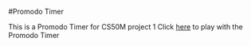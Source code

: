 #Promodo Timer

This is a Promodo Timer for CS50M project 1
Click [here](https://snack.expo.io/@git/github.com/incenger/CS50M:Week04/project1) to play with the Promodo Timer
